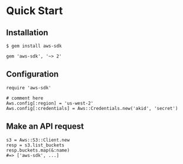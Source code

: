 # Quick Start

## Installation

```language-bash
$ gem install aws-sdk
```

```language-ruby
gem 'aws-sdk', '~> 2'
```

## Configuration

```language-ruby
require 'aws-sdk'

# comment here
Aws.config[:region] = 'us-west-2'
Aws.config[:credentials] = Aws::Credentials.new('akid', 'secret')
```

## Make an API request

```language-ruby
s3 = Aws::S3::Client.new
resp = s3.list_buckets
resp.buckets.map(&:name)
#=> ['aws-sdk', ...]
```

